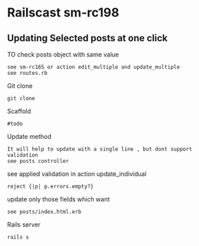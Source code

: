 Railscast sm-rc198
=================
Updating Selected posts at one click
----------------------------------

TO check posts object with same value
```
see sm-rc165 or action edit_multiple and update_multiple
see routes.rb
```
Git clone
```
git clone
```
Scaffold
```
#todo
```
Update method
```
It will help to update with a single line , but dont support validation
see posts controller
```
see applied validation in action update_individual
```
reject {|p| p.errors.empty?}
```
update only those fields which want
```
see posts/index.html.erb
```
Rails server
```
rails s
```
